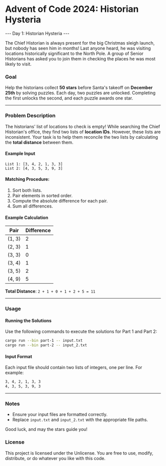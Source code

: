 # Advent of Code 2024: Historian Hysteria

--- Day 1: Historian Hysteria ---

The Chief Historian is always present for the big Christmas sleigh launch, but nobody has seen him in months! Last anyone heard, he was visiting locations historically significant to the North Pole. A group of Senior Historians has asked you to join them in checking the places he was most likely to visit.

### Goal
Help the historians collect **50 stars** before Santa's takeoff on **December 25th** by solving puzzles. Each day, two puzzles are unlocked. Completing the first unlocks the second, and each puzzle awards one star.

---

### Problem Description

The historians' list of locations to check is empty! While searching the Chief Historian's office, they find two lists of **location IDs**. However, these lists are inconsistent. Your task is to help them reconcile the two lists by calculating the **total distance** between them.

#### Example Input
```
List 1: [3, 4, 2, 1, 3, 3]
List 2: [4, 3, 5, 3, 9, 3]
```

#### Matching Procedure:
1. Sort both lists.
2. Pair elements in sorted order.
3. Compute the absolute difference for each pair.
4. Sum all differences.

#### Example Calculation
| Pair | Difference |
|------|------------|
| (1, 3) | 2 |
| (2, 3) | 1 |
| (3, 3) | 0 |
| (3, 4) | 1 |
| (3, 5) | 2 |
| (4, 9) | 5 |

**Total Distance**: `2 + 1 + 0 + 1 + 2 + 5 = 11`

---

### Usage

#### Running the Solutions
Use the following commands to execute the solutions for Part 1 and Part 2:

```bash
cargo run --bin part-1 -- input.txt
cargo run --bin part-2 -- input_2.txt
```

#### Input Format
Each input file should contain two lists of integers, one per line. For example:
```txt
3, 4, 2, 1, 3, 3
4, 3, 5, 3, 9, 3
```

---

### Notes
- Ensure your input files are formatted correctly.
- Replace `input.txt` and `input_2.txt` with the appropriate file paths.

Good luck, and may the stars guide you!

### License

This project is licensed under the Unlicense. You are free to use, modify, distribute, or do whatever you like with this code.

